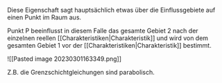 Diese Eigenschaft sagt hauptsächlich etwas über die Einflussgebiete auf einen Punkt im Raum aus.

Punkt P beeinflusst in diesem Falle das gesamte Gebiet 2 nach der einzelnen reellen [[Charakteristiken|Charakteristik]] und wird von dem gesamten Gebiet 1 vor der [[Charakteristiken|Charakteristik]] bestimmt. 

![[Pasted image 20230301163349.png]]

Z.B. die Grenzschichtgleichungen sind parabolisch.